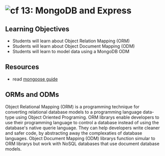 ![cf](http://i.imgur.com/7v5ASc8.png) 13: MongoDB and Express
===

## Learning Objectives
* Students will learn about Object Relation Mapping (ORM)
* Students will learn about Object Document Mapping (ODM)
* Students will learn to model data using a MongoDB ODM

## Resources
* read [mongoose guide](http://mongoosejs.com/docs/guide.html)

## ORMs and ODMs
Object Relational Mapping (ORM) is a programming technique for converting relational database models to a programming language data-type using Object Oriented Programing. ORM librarys enable developers to use their programming language to control a database instead of using the database's native querie language. They can help developers write cleaner and safer code, by abstracting away the complexaties of database languages. Object Document Mapping (ODM) librarys function simular to ORM librarys but work with NoSQL databases that use document database models.
